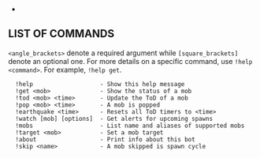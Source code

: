 -
**LIST OF COMMANDS**
-
`<angle_brackets>` denote a required argument while `[square_brackets]` denote  an optional one.
For more details on a specific command, use `!help <command>`. For example, `!help get`.
```
  !help                   - Show this help message
  !get <mob>              - Show the status of a mob 
  !tod <mob> <time>       - Update the ToD of a mob
  !pop <mob> <time>       - A mob is popped
  !earthquake <time>      - Resets all ToD timers to <time>
  !watch [mob] [options]  - Get alerts for upcoming spawns
  !mobs                   - List name and aliases of supported mobs
  !target <mob>           - Set a mob target
  !about                  - Print info about this bot
  !skip <name>            - A mob skipped is spawn cycle
```